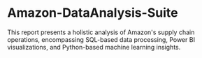 # Amazon-DataAnalysis-Suite
This report presents a holistic analysis of Amazon's supply chain operations, encompassing SQL-based data processing, Power BI visualizations, and Python-based machine learning insights.
